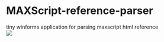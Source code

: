 # MAXScript-reference-parser
tiny winforms application for parsing maxscript html reference<br>
<img src="https://github.com/fatbbc/MAXScript-reference-parser/blob/master/mxsRefparser.png"/>

